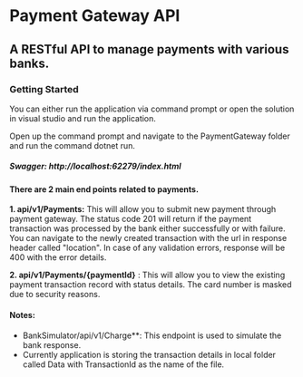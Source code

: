 # Payment Gateway API

## A RESTful API to manage payments with various banks.

### Getting Started

  You can either run the application via command prompt or open the solution in visual studio and run the application.

  Open up the command prompt and navigate to the PaymentGateway folder and run the command dotnet run. 

##### Swagger: http://localhost:62279/index.html

#### There are 2 main end points related to payments.

**1. api/v1/Payments:** This will allow you to submit new payment through payment gateway. The status code 201 will return if the payment transaction was processed by the bank either successfully or with failure. You can navigate to the newly created transaction with the url in response header called "location". In case of any validation errors, response will be 400 with the error details.

**2. api/v1/Payments/{paymentId}** : This will allow you to view the existing payment transaction record with status details. The card number is masked due to security reasons.

#### Notes:
  * BankSimulator/api/v1/Charge**: This endpoint is used to simulate the bank response.
  * Currently application is storing the transaction details in local folder called Data with TransactionId as the name of the file.
